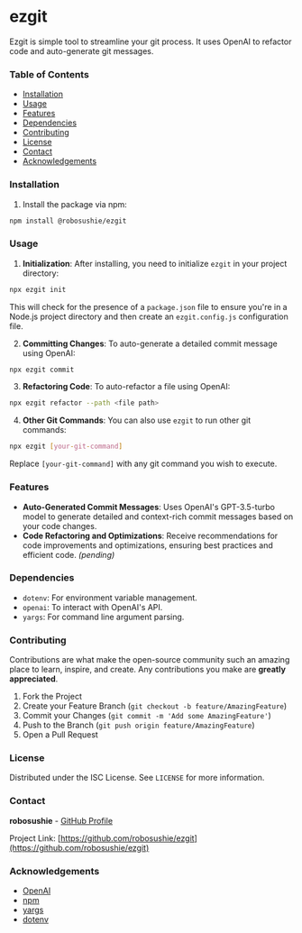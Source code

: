 ﻿# ezgit

Ezgit is simple tool to streamline your git process. It uses OpenAI to refactor code and auto-generate git messages.

### Table of Contents

- [Installation](#installation)
- [Usage](#usage)
- [Features](#features)
- [Dependencies](#dependencies)
- [Contributing](#contributing)
- [License](#license)
- [Contact](#contact)
- [Acknowledgements](#acknowledgements)

### Installation

1. Install the package via npm:

```bash
npm install @robosushie/ezgit
```

### Usage

1. **Initialization**:
   After installing, you need to initialize `ezgit` in your project directory:

```bash
npx ezgit init
```

This will check for the presence of a `package.json` file to ensure you're in a Node.js project directory and then create an `ezgit.config.js` configuration file.

2. **Committing Changes**:
   To auto-generate a detailed commit message using OpenAI:

```bash
npx ezgit commit
```

3. **Refactoring Code**:
   To auto-refactor a file using OpenAI:

```bash
npx ezgit refactor --path <file path>
```

4. **Other Git Commands**:
   You can also use `ezgit` to run other git commands:

```bash
npx ezgit [your-git-command]
```

Replace `[your-git-command]` with any git command you wish to execute.

### Features

- **Auto-Generated Commit Messages**: Uses OpenAI's GPT-3.5-turbo model to generate detailed and context-rich commit messages based on your code changes.
- **Code Refactoring and Optimizations**: Receive recommendations for code improvements and optimizations, ensuring best practices and efficient code. _(pending)_

### Dependencies

- `dotenv`: For environment variable management.
- `openai`: To interact with OpenAI's API.
- `yargs`: For command line argument parsing.

### Contributing

Contributions are what make the open-source community such an amazing place to learn, inspire, and create. Any contributions you make are **greatly appreciated**.

1. Fork the Project
2. Create your Feature Branch (`git checkout -b feature/AmazingFeature`)
3. Commit your Changes (`git commit -m 'Add some AmazingFeature'`)
4. Push to the Branch (`git push origin feature/AmazingFeature`)
5. Open a Pull Request

### License

Distributed under the ISC License. See `LICENSE` for more information.

### Contact

**robosushie** - [GitHub Profile](https://github.com/robosushie)

Project Link: [https://github.com/robosushie/ezgit](https://github.com/robosushie/ezgit)

### Acknowledgements

- [OpenAI](https://www.openai.com/)
- [npm](https://www.npmjs.com/)
- [yargs](https://yargs.js.org/)
- [dotenv](https://www.npmjs.com/package/dotenv)
